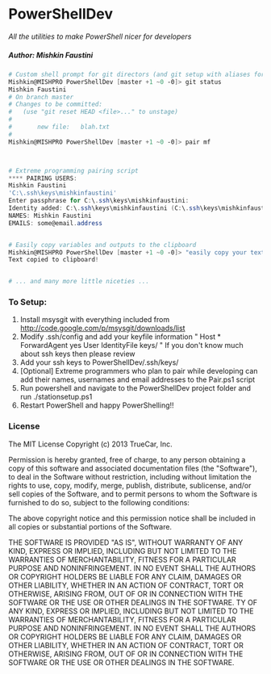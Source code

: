 # PowerShellDev
*All the utilities to make PowerShell nicer for developers*
##### Author: Mishkin Faustini
```powershell
# Custom shell prompt for git directors (and git setup with aliases for git status (gst) and other git commands
Mishkin@MISHPRO PowerShellDev [master +1 ~0 -0]> git status
Mishkin Faustini
# On branch master
# Changes to be committed:
#   (use "git reset HEAD <file>..." to unstage)
#
#       new file:   blah.txt
#
Mishkin@MISHPRO PowerShellDev [master +1 ~0 -0]> pair mf



# Extreme programming pairing script
**** PAIRING USERS:
Mishkin Faustini
'C:\.ssh\keys\mishkinfaustini'
Enter passphrase for C:\.ssh\keys\mishkinfaustini:
Identity added: C:\.ssh\keys\mishkinfaustini (C:\.ssh\keys\mishkinfaustini)
NAMES: Mishkin Faustini
EMAILS: some@email.address


# Easily copy variables and outputs to the clipboard
Mishkin@MISHPRO PowerShellDev [master +1 ~0 -0]> "easily copy your text to the clipboard" | out-clipboard
Text copied to clipboard!


# ... and many more little niceties ...

```

### To Setup:
1. Install msysgit with everything included from http://code.google.com/p/msysgit/downloads/list
2. Modify .ssh/config and add your keyfile information
    "
	Host *
	    ForwardAgent yes
	    User <username>
	    IdentityFile keys/<yourkeyfile>
    "
    If you don't know much about ssh keys then please review
3. Add your ssh keys to PowerShellDev/.ssh/keys/
4. [Optional] Extreme programmers who plan to pair while developing can add their names, usernames and email addresses to the Pair.ps1 script
5. Run powershell and navigate to the PowerShellDev project folder and run ./stationsetup.ps1
6. Restart PowerShell and happy PowerShelling!! 

### License
The MIT License Copyright (c) 2013 TrueCar, Inc.

Permission is hereby granted, free of charge, to any person obtaining a copy of this software and associated documentation files (the "Software"), to deal in the Software without restriction, including without limitation the rights to use, copy, modify, merge, publish, distribute, sublicense, and/or sell copies of the Software, and to permit persons to whom the Software is furnished to do so, subject to the following conditions:

The above copyright notice and this permission notice shall be included in all copies or substantial portions of the Software.

THE SOFTWARE IS PROVIDED "AS IS", WITHOUT WARRANTY OF ANY KIND, EXPRESS OR IMPLIED, INCLUDING BUT NOT LIMITED TO THE WARRANTIES OF MERCHANTABILITY, FITNESS FOR A PARTICULAR PURPOSE AND NONINFRINGEMENT. IN NO EVENT SHALL THE AUTHORS OR COPYRIGHT HOLDERS BE LIABLE FOR ANY CLAIM, DAMAGES OR OTHER LIABILITY, WHETHER IN AN ACTION OF CONTRACT, TORT OR OTHERWISE, ARISING FROM, OUT OF OR IN CONNECTION WITH THE SOFTWARE OR THE USE OR OTHER DEALINGS IN THE SOFTWARE. TY OF ANY KIND, EXPRESS OR IMPLIED, INCLUDING BUT NOT LIMITED TO THE WARRANTIES OF MERCHANTABILITY, FITNESS FOR A PARTICULAR PURPOSE AND NONINFRINGEMENT. IN NO EVENT SHALL THE AUTHORS OR COPYRIGHT HOLDERS BE LIABLE FOR ANY CLAIM, DAMAGES OR OTHER LIABILITY, WHETHER IN AN ACTION OF CONTRACT, TORT OR OTHERWISE, ARISING FROM, OUT OF OR IN CONNECTION WITH THE SOFTWARE OR THE USE OR OTHER DEALINGS IN THE SOFTWARE.
